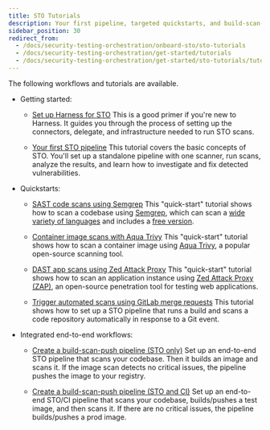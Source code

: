 ```yaml
---
title: STO Tutorials
description: Your first pipeline, targeted quickstarts, and build-scan-push workflows.
sidebar_position: 30
redirect_from:
  - /docs/security-testing-orchestration/onboard-sto/sto-tutorials
  - /docs/security-testing-orchestration/get-started/tutorials
  - /docs/security-testing-orchestration/get-started/sto-tutorials/tutorials
---
```


The following workflows and tutorials are available.

- Getting started:

  - [Set up Harness for STO](./onboarding-guide) This is a good primer if you're new to Harness. It guides you through the process of setting up the connectors, delegate, and infrastructure needed to run STO scans.

  - [Your first STO pipeline](./your-first-sto-pipeline) This tutorial covers the basic concepts of STO. You'll set up a standalone pipeline with one scanner, run scans, analyze the results, and learn how to investigate and fix detected vulnerabilities.

- Quickstarts:

  - [SAST code scans using Semgrep](/docs/security-testing-orchestration/sto-techref-category/semgrep/sast-scan-semgrep) This "quick-start" tutorial shows how to scan a codebase using [Semgrep](https://semgrep.dev), which can scan a [wide variety of languages](https://semgrep.dev/docs/supported-languages/) and includes a [free version](https://semgrep.dev/pricing/).

  - [Container image scans with Aqua Trivy](../sto-techref-category/trivy/container-scan-aqua-trivy) This "quick-start" tutorial shows how to scan a container image using [Aqua Trivy](https://www.aquasec.com/products/trivy/), a popular open-source scanning tool.

  - [DAST app scans using Zed Attack Proxy](../sto-techref-category/zap/dast-scan-zap) This "quick-start" tutorial shows how to scan an application instance using [Zed Attack Proxy (ZAP)](https://www.zaproxy.org), an open-source penetration tool for testing web applications. 

  - [Trigger automated scans using GitLab merge requests](../use-sto/set-up-sto-pipelines/gitlab-ci-integration) This tutorial shows how to set up a STO pipeline that runs a build and scans a code repository automatically in response to a Git event.

- Integrated end-to-end workflows:

  - [Create a build-scan-push pipeline (STO only)](/docs/security-testing-orchestration/use-sto/set-up-sto-pipelines/build-scan-push-sto-only) Set up an end-to-end STO pipeline that scans your codebase. Then it builds an image and scans it. If the image scan detects no critical issues, the pipeline pushes the image to your registry.

  - [Create a build-scan-push pipeline (STO and CI)](/docs/security-testing-orchestration/use-sto/set-up-sto-pipelines/build-scan-push-sto-ci) Set up an end-to-end STO/CI pipeline that scans your codebase, builds/pushes a test image, and then scans it. If there are no critical issues, the pipeline builds/pushes a prod image.
